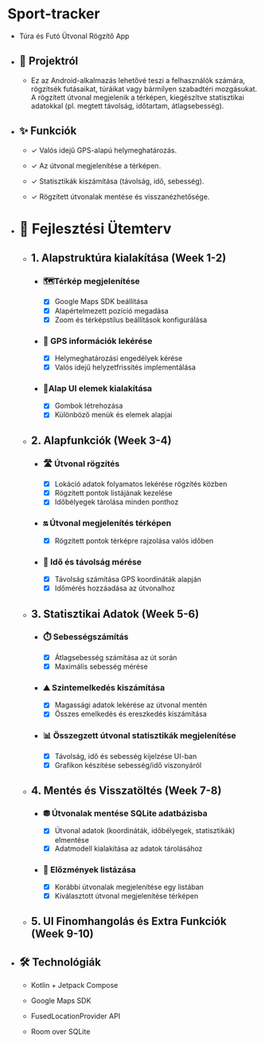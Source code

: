 # Sport-tracker
  - Túra és Futó Ütvonal Rögzítő App

  - ## 📌 Projektról

       - Ez az Android-alkalmazás lehetővé teszi a felhasználók számára, rögzítsék futásaikat, túráikat vagy bármilyen szabadtéri mozgásukat. A rögzített útvonal megjelenik a térképen, kiegészítve statisztikai adatokkal (pl. megtett távolság, időtartam, átlagsebesség).

  - ## ✨ Funkciók 

       - ✓ Valós idejű GPS-alapú helymeghatározás.
      
       - ✓ Az útvonal megjelenítése a térképen.
      
       - ✓ Statisztikák kiszámítása (távolság, idő, sebesség).
      
       - ✓ Rögzített útvonalak mentése és visszanézhetősége.


  - # 📅 Fejlesztési Ütemterv

      - ## 1. Alapstruktúra kialakítása (Week 1-2)
           - ### 🗺️Térkép megjelenítése
              - [X] Google Maps SDK beállítása
              - [X] Alapértelmezett pozíció megadása
              - [X] Zoom és térképstílus beállítások konfigurálása
           - ### 📍 GPS információk lekérése
              - [X] Helymeghatározási engedélyek kérése
              - [X] Valós idejű helyzetfrissítés implementálása
           - ### 💅Alap UI elemek kialakítása
              - [X] Gombok létrehozása
              - [X] Különböző menük és elemek alapjai
     
      - ## 2. Alapfunkciók (Week 3-4)
           - ### 🛣️ Útvonal rögzítés
              - [X] Lokáció adatok folyamatos lekérése rögzítés közben
              - [X] Rögzített pontok listájának kezelése
              - [X] Időbélyegek tárolása minden ponthoz
           - ### 🔛 Útvonal megjelenítés térképen
              - [X] Rögzített pontok térképre rajzolása valós időben
           - ### 📏 Idő és távolság mérése
              - [X] Távolság számítása GPS koordináták alapján
              - [X] Időmérés hozzáadása az útvonalhoz
    
      - ## 3. Statisztikai Adatok (Week 5-6)
           - ### ⏱️ Sebességszámítás
              - [X] Átlagsebesség számítása az út során
              - [X] Maximális sebesség mérése
           - ### ⛰️ Szintemelkedés kiszámítása
              - [X] Magassági adatok lekérése az útvonal mentén
              - [X] Összes emelkedés és ereszkedés kiszámítása
           - ### 📊 Összegzett útvonal statisztikák megjelenítése
              - [X] Távolság, idő és sebesség kijelzése UI-ban
              - [X] Grafikon készítése sebesség/idő viszonyáról
    
      - ## 4. Mentés és Visszatöltés (Week 7-8)
           - ### ⛃ Útvonalak mentése SQLite adatbázisba
              - [X] Útvonal adatok (koordináták, időbélyegek, statisztikák) elmentése
              - [X] Adatmodell kialakítása az adatok tárolásához
           - ### 💾 Előzmények listázása
              - [X] Korábbi útvonalak megjelenítése egy listában
              - [X] Kiválasztott útvonal megjelenítése térképen
    
      - ## 5. UI Finomhangolás és Extra Funkciók (Week 9-10)


  - ## 🛠️ Technológiák
    
       - Kotlin + Jetpack Compose
    
       - Google Maps SDK
    
       - FusedLocationProvider API
    
       - Room over SQLite
